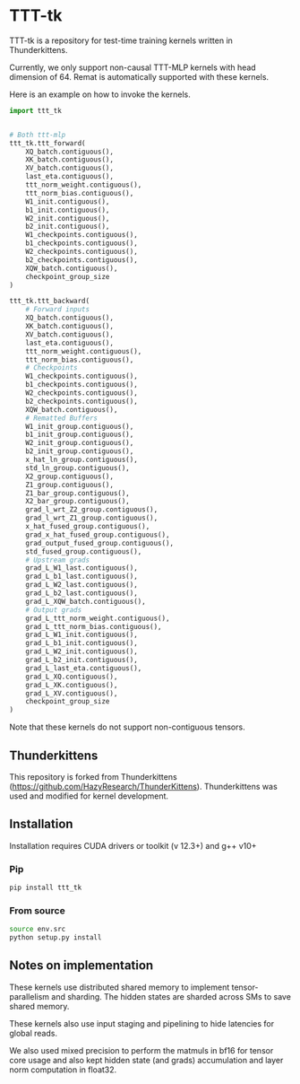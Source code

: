 # TTT-tk

TTT-tk is a repository for test-time training kernels written in Thunderkittens.

Currently, we only support non-causal TTT-MLP kernels with head dimension of 64. Remat is automatically supported with these kernels.

Here is an example on how to invoke the kernels.

```python
import ttt_tk


# Both ttt-mlp
ttt_tk.ttt_forward(
    XQ_batch.contiguous(),
    XK_batch.contiguous(),
    XV_batch.contiguous(),
    last_eta.contiguous(),
    ttt_norm_weight.contiguous(),
    ttt_norm_bias.contiguous(),
    W1_init.contiguous(),
    b1_init.contiguous(),
    W2_init.contiguous(),
    b2_init.contiguous(),
    W1_checkpoints.contiguous(),
    b1_checkpoints.contiguous(),
    W2_checkpoints.contiguous(),
    b2_checkpoints.contiguous(),
    XQW_batch.contiguous(),
    checkpoint_group_size
)

ttt_tk.ttt_backward(
    # Forward inputs
    XQ_batch.contiguous(),
    XK_batch.contiguous(),
    XV_batch.contiguous(),
    last_eta.contiguous(),
    ttt_norm_weight.contiguous(),
    ttt_norm_bias.contiguous(),
    # Checkpoints
    W1_checkpoints.contiguous(),
    b1_checkpoints.contiguous(),
    W2_checkpoints.contiguous(),
    b2_checkpoints.contiguous(),
    XQW_batch.contiguous(),
    # Rematted Buffers
    W1_init_group.contiguous(),
    b1_init_group.contiguous(),
    W2_init_group.contiguous(),
    b2_init_group.contiguous(),
    x_hat_ln_group.contiguous(),
    std_ln_group.contiguous(),
    X2_group.contiguous(),
    Z1_group.contiguous(),
    Z1_bar_group.contiguous(),
    X2_bar_group.contiguous(),
    grad_l_wrt_Z2_group.contiguous(),
    grad_l_wrt_Z1_group.contiguous(),
    x_hat_fused_group.contiguous(),
    grad_x_hat_fused_group.contiguous(),
    grad_output_fused_group.contiguous(),
    std_fused_group.contiguous(),
    # Upstream grads
    grad_L_W1_last.contiguous(),
    grad_L_b1_last.contiguous(),
    grad_L_W2_last.contiguous(),
    grad_L_b2_last.contiguous(),
    grad_L_XQW_batch.contiguous(),
    # Output grads
    grad_L_ttt_norm_weight.contiguous(),
    grad_L_ttt_norm_bias.contiguous(),
    grad_L_W1_init.contiguous(),
    grad_L_b1_init.contiguous(),
    grad_L_W2_init.contiguous(),
    grad_L_b2_init.contiguous(),
    grad_L_last_eta.contiguous(),
    grad_L_XQ.contiguous(),
    grad_L_XK.contiguous(),
    grad_L_XV.contiguous(),
    checkpoint_group_size
)
```

Note that these kernels do not support non-contiguous tensors.

## Thunderkittens
This repository is forked from Thunderkittens (https://github.com/HazyResearch/ThunderKittens).
Thunderkittens was used and modified for kernel development.


## Installation

Installation requires CUDA drivers or toolkit (v 12.3+) and g++ v10+

### Pip
```bash
pip install ttt_tk
```

### From source
```bash
source env.src
python setup.py install
```

## Notes on implementation

These kernels use distributed shared memory to implement tensor-parallelism and sharding. The hidden states are sharded across SMs to save shared memory. 

These kernels also use input staging and pipelining to hide latencies for global reads.

We also used mixed precision to perform the matmuls in bf16 for tensor core usage and also kept hidden state (and grads) accumulation and layer norm computation in float32.
